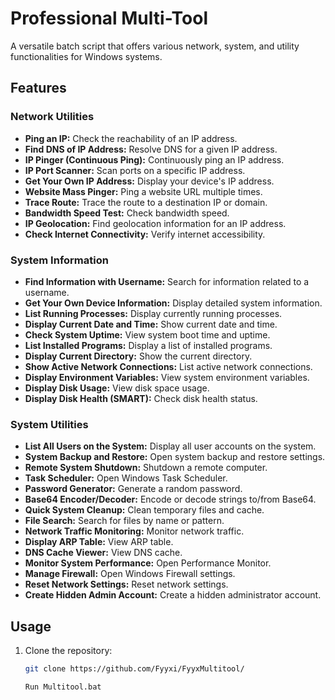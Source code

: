 # Professional Multi-Tool

A versatile batch script that offers various network, system, and utility functionalities for Windows systems.

## Features

### Network Utilities

- **Ping an IP:** Check the reachability of an IP address.
- **Find DNS of IP Address:** Resolve DNS for a given IP address.
- **IP Pinger (Continuous Ping):** Continuously ping an IP address.
- **IP Port Scanner:** Scan ports on a specific IP address.
- **Get Your Own IP Address:** Display your device's IP address.
- **Website Mass Pinger:** Ping a website URL multiple times.
- **Trace Route:** Trace the route to a destination IP or domain.
- **Bandwidth Speed Test:** Check bandwidth speed.
- **IP Geolocation:** Find geolocation information for an IP address.
- **Check Internet Connectivity:** Verify internet accessibility.

### System Information

- **Find Information with Username:** Search for information related to a username.
- **Get Your Own Device Information:** Display detailed system information.
- **List Running Processes:** Display currently running processes.
- **Display Current Date and Time:** Show current date and time.
- **Check System Uptime:** View system boot time and uptime.
- **List Installed Programs:** Display a list of installed programs.
- **Display Current Directory:** Show the current directory.
- **Show Active Network Connections:** List active network connections.
- **Display Environment Variables:** View system environment variables.
- **Display Disk Usage:** View disk space usage.
- **Display Disk Health (SMART):** Check disk health status.

### System Utilities

- **List All Users on the System:** Display all user accounts on the system.
- **System Backup and Restore:** Open system backup and restore settings.
- **Remote System Shutdown:** Shutdown a remote computer.
- **Task Scheduler:** Open Windows Task Scheduler.
- **Password Generator:** Generate a random password.
- **Base64 Encoder/Decoder:** Encode or decode strings to/from Base64.
- **Quick System Cleanup:** Clean temporary files and cache.
- **File Search:** Search for files by name or pattern.
- **Network Traffic Monitoring:** Monitor network traffic.
- **Display ARP Table:** View ARP table.
- **DNS Cache Viewer:** View DNS cache.
- **Monitor System Performance:** Open Performance Monitor.
- **Manage Firewall:** Open Windows Firewall settings.
- **Reset Network Settings:** Reset network settings.
- **Create Hidden Admin Account:** Create a hidden administrator account.

## Usage

1. Clone the repository:

   ```bash
   git clone https://github.com/Fyyxi/FyyxMultitool/

   Run Multitool.bat
   
